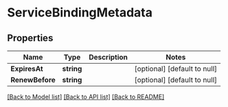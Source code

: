 # ServiceBindingMetadata

## Properties
Name | Type | Description | Notes
------------ | ------------- | ------------- | -------------
**ExpiresAt** | **string** |  | [optional] [default to null]
**RenewBefore** | **string** |  | [optional] [default to null]

[[Back to Model list]](../README.md#documentation-for-models) [[Back to API list]](../README.md#documentation-for-api-endpoints) [[Back to README]](../README.md)

